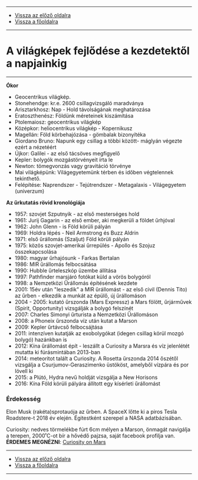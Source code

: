 
---

- [Vissza az előző oldalra](../foldrajz.md)
- [Vissza a főoldalra](../../../../README.md)

---

# A világképek fejlődése a kezdetektől a napjainkig

---

**Ókor**
- Geocentrikus világkép.
- Stonehendge: kr.e. 2600 csillagvizsgáló maradványa
- Arisztarkhosz: Nap - Hold távolságának meghatározása
- Eratoszthenész: Földünk méreteinek kiszámítása
- Ptolemaiosz: geocentrikus világkép
- Középkor: heliocentrikus világkép - Kopernikusz
- Magellán: Föld körbehajózása - gömbalak bizonyítéka
- Giordano Bruno: Napunk egy csillag a többi között- máglyán végezte ezért a nézetéért
- Újkor: Galilei - az első tácsöves megfigyelő
- Kepler: bolygók mozgástörvényeit írta le
- Newton: tömegvonzás vagy gravitáció törvénye
- Mai világképünk: Világegyetemünk térben és időben végtelennek tekinthető.
- Felépítése: Naprendszer - Tejútrendszer - Metagalaxis - Világegyetem (univerzum)

**Az űrkutatás rövid kronológiája**
- 1957: szovjet Szputnyik - az első mesterséges hold
- 1961: Jurij Gagarin - az első ember, aki megkerüli a földet űrhjóval
- 1962: John Glenn - is Föld körüli pályán
- 1969: Holdra lépés - Neil Armstrong és Buzz Aldrin
- 1971: első űrállomás (Szaljut) Föld körüli pályán
- 1975: közös szovjet-amerikai űrrepülés - Apollo és Szojuz összekapcsolása
- 1980: magyar űrhajósunk - Farkas Bertalan
- 1986: MIR űrállomás felbocsátása
- 1990: Hubble űrteleszkóp üzembe állítása
- 1997: Pathfinder marsjáró fotókat küld a vörös bolygóról
- 1998: a Nemzetközi Űrállomás építésének kezdete
- 2001: 15év után "leszedik" a MIR űrállomást - az első civil (Dennis Tito) az űrben - elkezdik a munkát az épülő, új űrállomáson
- 2004 - 2005: kutató űrszonda (Mars Expressz) a Mars fölött, űrjárművek (Spirit, Opportunity) vizsgálják a bolygó felszínét
- 2007: Charles Simonyi űrturista a Nemzetközi Űrállomáson
- 2008: a Phoneix űrszonda víz után kutat a Marson
- 2009: Kepler űrtávcső felbocsájtása
- 2011: intenzíven kutatják az exobolygókat (idegen csillag körül mozgó bolygó) hazánkban is
- 2012: Kína űrállomást épít - leszállt a Curiosity a Marsra és víz jelenlétét mutatta ki fúrásmintában 2013-ban
- 2014: meteoritot talált a Curiosity. A Rosetta űrszonda 2014 őszétől vizsgálja a Csurjumov-Geraszimenko üstököst, amelyből vízpára és por lövell ki
- 2015: a Plútó, Hydra nevű holdját vizsgálja a New Horisons
- 2016: Kína Föld körüli pályára állított egy kísérleti űrállomást

### Érdekesség
Elon Musk (rakéta)sprotauója az űrben. A SpaceX lőtte ki a piros Tesla Roadstere-t 2018 év elején. Égitestként szerepel a NASA adatbázisában.

Curiosity: nedves törmelékbe fúrt 6cm mélyen a Marson, önmagát navigálja a terepen, 2000˚C-ot bír a hővédő pajzsa, saját facebook profilja van. **ÉRDEMES MEGNÉZNI**: [Curiosity on Mars](https://de-de.facebook.com/MarsCuriosity/)

---

- [Vissza az előző oldalra](../foldrajz.md)
- [Vissza a főoldalra](../../../../README.md)

---